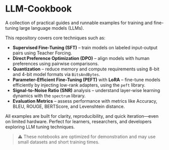# LLM-Cookbook

A collection of practical guides and runnable examples for training and fine-tuning large language models (LLMs).

This repository covers core techniques such as:

- **Supervised Fine-Tuning (SFT)** – train models on labeled input-output pairs using Teacher Forcing.
- **Direct Preference Optimization (DPO)** – align models with human preferences using pairwise comparisons.
- **Quantization** – reduce memory and compute requirements using 8-bit and 4-bit model formats via `BitsAndBytes`.
- **Parameter-Efficient Fine-Tuning (PEFT)** with **LoRA** – fine-tune models efficiently by injecting low-rank adapters, using the `peft` library.
- **Signal-to-Noise Ratio (SNR)** analysis – understand layer-wise learning dynamics with the `spectrum` library.
- **Evaluation Metrics** – assess performance with metrics like Accuracy, BLEU, ROUGE, BERTScore, and Levenshtein distance.

All examples are built for clarity, reproducibility, and quick iteration—even on limited hardware. Perfect for learners, researchers, and developers exploring LLM tuning techniques.

> ⚠️ These notebooks are optimized for demonstration and may use small datasets and short training times.
